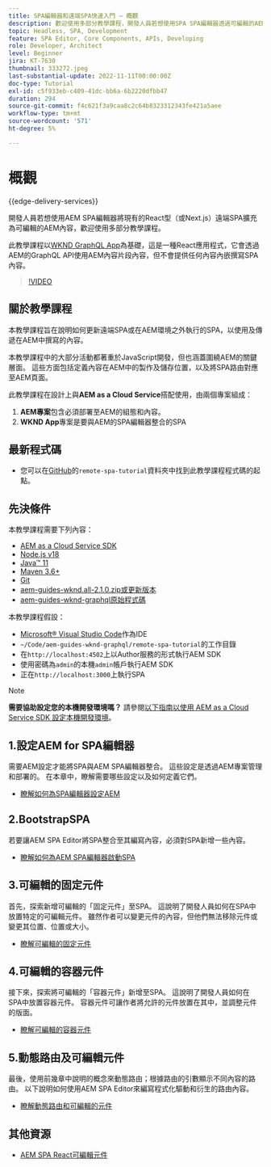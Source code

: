 ```yaml
---
title: SPA編輯器和遠端SPA快速入門 — 概觀
description: 歡迎使用多部分教學課程，開發人員若想使用SPA SPA編輯器透過可編輯的AEM內容來增強現有的遠端AEM。
topic: Headless, SPA, Development
feature: SPA Editor, Core Components, APIs, Developing
role: Developer, Architect
level: Beginner
jira: KT-7630
thumbnail: 333272.jpeg
last-substantial-update: 2022-11-11T00:00:00Z
doc-type: Tutorial
exl-id: c5f933eb-c409-41dc-bb6a-6b2220dfbb47
duration: 294
source-git-commit: f4c621f3a9caa8c2c64b8323312343fe421a5aee
workflow-type: tm+mt
source-wordcount: '571'
ht-degree: 5%

---
```


# 概觀

{{edge-delivery-services}}

開發人員若想使用AEM SPA編輯器將現有的React型（或Next.js）遠端SPA擴充為可編輯的AEM內容，歡迎使用多部分教學課程。

此教學課程以[WKND GraphQL App](https://experienceleague.adobe.com/docs/experience-manager-learn/getting-started-with-aem-headless/graphql/overview.html)為基礎，這是一種React應用程式，它會透過AEM的GraphQL API使用AEM內容片段內容，但不會提供任何內容內嵌撰寫SPA內容。

>[!VIDEO](https://video.tv.adobe.com/v/333272?quality=12&learn=on)

## 關於教學課程

本教學課程旨在說明如何更新遠端SPA或在AEM環境之外執行的SPA，以使用及傳遞在AEM中撰寫的內容。

本教學課程中的大部分活動都著重於JavaScript開發，但也涵蓋圍繞AEM的關鍵層面。 這些方面包括定義內容在AEM中的製作及儲存位置，以及將SPA路由對應至AEM頁面。

此教學課程在設計上與&#x200B;**AEM as a Cloud Service**&#x200B;搭配使用，由兩個專案組成：

1. __AEM專案__&#x200B;包含必須部署至AEM的組態和內容。
1. __WKND App__&#x200B;專案是要與AEM的SPA編輯器整合的SPA

## 最新程式碼

+ 您可以在[GitHub](https://github.com/adobe/aem-guides-wknd-graphql/tree/main/remote-spa-tutorial)的`remote-spa-tutorial`資料夾中找到此教學課程程式碼的起點。

## 先決條件

本教學課程需要下列內容：

+ [AEM as a Cloud Service SDK](https://experienceleague.adobe.com/docs/experience-manager-learn/cloud-service/local-development-environment-set-up/aem-runtime.html?lang=en)
+ [Node.js v18](https://nodejs.org/en/)
+ [Java™ 11](https://downloads.experiencecloud.adobe.com/content/software-distribution/en/general.html)
+ [Maven 3.6+](https://maven.apache.org/)
+ [Git](https://git-scm.com/downloads)
+ [aem-guides-wknd.all-2.1.0.zip或更新版本](https://github.com/adobe/aem-guides-wknd/releases)
+ [aem-guides-wknd-graphql原始程式碼](https://github.com/adobe/aem-guides-wknd-graphql/tree/main)

本教學課程假設：

+ [Microsoft® Visual Studio Code](https://visualstudio.microsoft.com/)作為IDE
+ `~/Code/aem-guides-wknd-graphql/remote-spa-tutorial`的工作目錄
+ 在`http://localhost:4502`上以Author服務的形式執行AEM SDK
+ 使用密碼為`admin`的本機`admin`帳戶執行AEM SDK
+ 正在`http://localhost:3000`上執行SPA

>[!NOTE]
>
> **需要協助設定您的本機開發環境嗎？** 請參閱[以下指南以使用 AEM as a Cloud Service SDK 設定本機開發環境](https://experienceleague.adobe.com/docs/experience-manager-learn/cloud-service/local-development-environment-set-up/overview.html)。

## 1.設定AEM for SPA編輯器

需要AEM設定才能將SPA與AEM SPA編輯器整合。 這些設定是透過AEM專案管理和部署的。 在本章中，瞭解需要哪些設定以及如何定義它們。

+ [瞭解如何為SPA編輯器設定AEM](./aem-configure.md)

## 2.BootstrapSPA

若要讓AEM SPA Editor將SPA整合至其編寫內容，必須對SPA新增一些內容。

+ [瞭解如何為AEM SPA編輯器啟動SPA](./spa-bootstrap.md)

## 3.可編輯的固定元件

首先，探索新增可編輯的「固定元件」至SPA。 這說明了開發人員如何在SPA中放置特定的可編輯元件。 雖然作者可以變更元件的內容，但他們無法移除元件或變更其位置、位置或大小。

+ [瞭解可編輯的固定元件](./spa-fixed-component.md)

## 4.可編輯的容器元件

接下來，探索將可編輯的「容器元件」新增至SPA。 這說明了開發人員如何在SPA中放置容器元件。 容器元件可讓作者將允許的元件放置在其中，並調整元件的版面。

+ [瞭解可編輯的容器元件](./spa-container-component.md)

## 5.動態路由及可編輯元件

最後，使用前幾章中說明的概念來動態路由；根據路由的引數顯示不同內容的路由。 以下說明如何使用AEM SPA Editor來編寫程式化驅動和衍生的路由內容。

+ [瞭解動態路由和可編輯的元件](./spa-dynamic-routes.md)

## 其他資源

+ [AEM SPA React可編輯元件](https://www.npmjs.com/package/@adobe/aem-react-editable-components)
